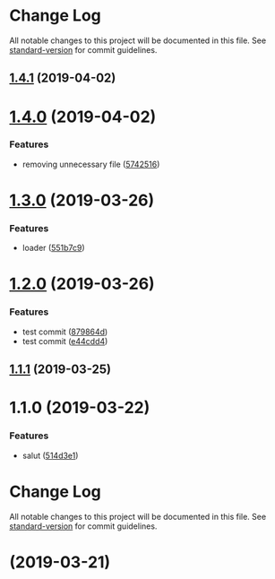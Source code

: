 # Change Log

All notable changes to this project will be documented in this file. See [standard-version](https://github.com/conventional-changelog/standard-version) for commit guidelines.

## [1.4.1](https://github.com/helenen/motus/compare/v1.4.0...v1.4.1) (2019-04-02)



# [1.4.0](https://github.com/helenen/motus/compare/v1.3.0...v1.4.0) (2019-04-02)


### Features

* removing unnecessary file ([5742516](https://github.com/helenen/motus/commit/5742516))



# [1.3.0](https://github.com/helenen/motus/compare/v1.2.0...v1.3.0) (2019-03-26)


### Features

* loader ([551b7c9](https://github.com/helenen/motus/commit/551b7c9))



# [1.2.0](https://github.com/helenen/motus/compare/v1.1.1...v1.2.0) (2019-03-26)


### Features

* test commit ([879864d](https://github.com/helenen/motus/commit/879864d))
* test commit ([e44cdd4](https://github.com/helenen/motus/commit/e44cdd4))



## [1.1.1](https://github.com/helenen/motus/compare/v1.1.0...v1.1.1) (2019-03-25)



# 1.1.0 (2019-03-22)


### Features

* salut ([514d3e1](https://github.com/helenen/motus/commit/514d3e1))



# Change Log

All notable changes to this project will be documented in this file. See [standard-version](https://github.com/conventional-changelog/standard-version) for commit guidelines.

#  (2019-03-21)
